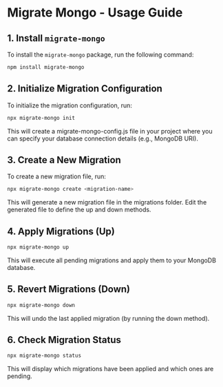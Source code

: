 # Migrate Mongo - Usage Guide

## 1. Install `migrate-mongo`
To install the `migrate-mongo` package, run the following command:

```bash
npm install migrate-mongo
```

## 2. Initialize Migration Configuration
To initialize the migration configuration, run:
```bash
npx migrate-mongo init
```

This will create a migrate-mongo-config.js file in your project where you can specify your database connection details (e.g., MongoDB URI).

## 3. Create a New Migration
To create a new migration file, run:
```bash
npx migrate-mongo create <migration-name>
```

This will generate a new migration file in the migrations folder. Edit the generated file to define the up and down methods.

## 4. Apply Migrations (Up)
```bash
npx migrate-mongo up
```
This will execute all pending migrations and apply them to your MongoDB database.

## 5. Revert Migrations (Down)
```bash
npx migrate-mongo down
```
This will undo the last applied migration (by running the down method).

## 6. Check Migration Status
```bash
npx migrate-mongo status
```
This will display which migrations have been applied and which ones are pending.

